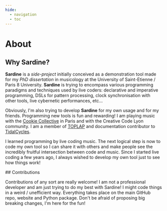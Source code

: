 ```yaml
---
hide:
  - navigation
  - toc
---
```


# About

## Why Sardine?

**Sardine** is a *side-project* initially conceived as a demonstration tool made for my *PhD dissertation* in musicology at the University of Saint-Etienne / Paris 8 University. **Sardine** is trying to encompass various programming paradigms and techniques used by live coders: declarative and imperative programming, DSLs for pattern processing, clock synchronisation with other tools, live cybernetic performances, etc...

Obviously, I'm also trying to develop **Sardine** for my own usage and for my friends. Programming new tools is fun and rewarding! I am playing music with the [Cookie Collective](https://cookie.paris/) in Paris and with the Creative Code Lyon community. I am a member of [TOPLAP](https://toplap.org/) and documentation contributor to [TidalCycles](https://tidalcycles.org/).

I learned programming by live coding music. The next logical step is now to code my own tool so I can share it with others and make people see the incredibly fruitful intersection between code and music.  Since I started live coding a few years ago, I always wished to develop my own tool just to see how things work!

## Contributions

Contributions of any sort are really welcome! I am not a professional developer and am just trying to do my best with Sardine! I might code things in a weird / unefficient way. Everything takes place on the main GitHub repo, website and Python package. Don't be afraid of proposing big breaking changes, I'm here for the fun!
